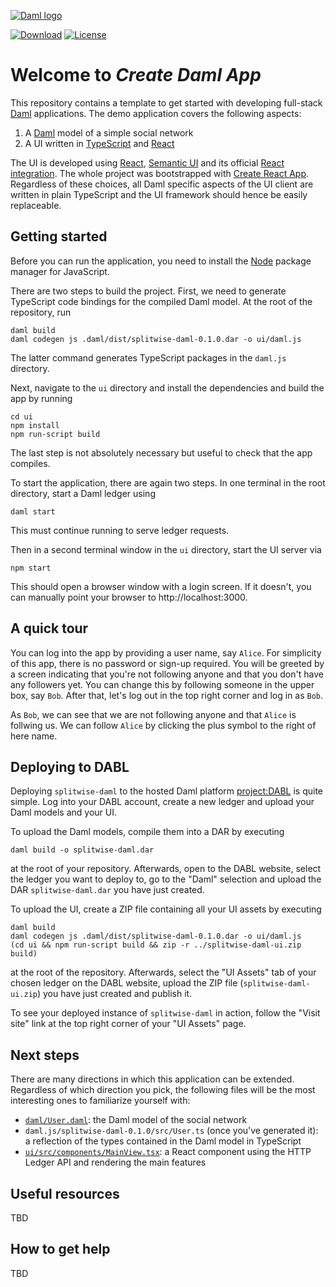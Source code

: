 [![Daml logo](https://daml.com/static/images/logo.png)](https://www.daml.com)

[![Download](https://img.shields.io/github/release/digital-asset/daml.svg?label=Download)](https://docs.daml.com/getting-started/installation.html)
[![License](https://img.shields.io/badge/License-Apache%202.0-blue.svg)](https://github.com/digital-asset/daml/blob/main/LICENSE)

# Welcome to _Create Daml App_

This repository contains a template to get started with developing full-stack
[Daml](https://daml.com/) applications. The demo application covers the following aspects:

1. A [Daml](https://docs.daml.com/index.html) model of a simple social network
2. A UI written in [TypeScript](https://www.typescriptlang.org/) and [React](https://reactjs.org/)

The UI is developed using [React](https://reactjs.org/),
[Semantic UI](https://react.semantic-ui.com/) and its
official [React integration](https://react.semantic-ui.com/).
The whole project was bootstrapped with
[Create React App](https://github.com/facebook/create-react-app).
Regardless of these choices, all Daml specific aspects of the UI client are
written in plain TypeScript and the UI framework should hence be easily
replaceable.


## Getting started

Before you can run the application, you need to install the
[Node](https://docs.npmjs.com/downloading-and-installing-node-js-and-npm) package manager for JavaScript.

There are two steps to build the project.
First, we need to generate TypeScript code bindings for the compiled Daml model.
At the root of the repository, run
```
daml build
daml codegen js .daml/dist/splitwise-daml-0.1.0.dar -o ui/daml.js
```
The latter command generates TypeScript packages in the `daml.js` directory.

Next, navigate to the `ui` directory and install the dependencies and build the app by running
```
cd ui
npm install
npm run-script build
```
The last step is not absolutely necessary but useful to check that the app compiles.

To start the application, there are again two steps.
In one terminal in the root directory, start a Daml ledger using
```
daml start
```
This must continue running to serve ledger requests.

Then in a second terminal window in the `ui` directory, start the UI server via
```
npm start
```
This should open a browser window with a login screen.
If it doesn't, you can manually point your browser to http://localhost:3000.


## A quick tour

You can log into the app by providing a user name, say `Alice`. For simplicity
of this app, there is no password or sign-up required. You will be greeted by
a screen indicating that you're not following anyone and that you don't have
any followers yet. You can change this by following someone in the upper box,
say `Bob`. After that, let's log out in the top right corner and log in as `Bob`.

As `Bob`, we can see that we are not following anyone and that `Alice` is follwing
us. We can follow `Alice` by clicking the plus symbol to the right of here name.


## Deploying to DABL

Deploying `splitwise-daml` to the hosted Daml platform
[project:DABL](https://projectdabl.com/) is quite simple. Log into your DABL
account, create a new ledger and upload your Daml models and your UI.

To upload the Daml models, compile them into a DAR by executing
```
daml build -o splitwise-daml.dar
```
at the root of your repository. Afterwards, open to the DABL website, select
the ledger you want to deploy to, go to the "Daml" selection and upload the
DAR `splitwise-daml.dar` you have just created.

To upload the UI, create a ZIP file containing all your UI assets by executing
```
daml build
daml codegen js .daml/dist/splitwise-daml-0.1.0.dar -o ui/daml.js
(cd ui && npm run-script build && zip -r ../splitwise-daml-ui.zip build)
```
at the root of the repository. Afterwards, select the "UI Assets" tab of your
chosen ledger on the DABL website, upload the ZIP file
(`splitwise-daml-ui.zip`) you have just created and publish it.

To see your deployed instance of `splitwise-daml` in action, follow the
"Visit site" link at the top right corner of your "UI Assets" page.


## Next steps

There are many directions in which this application can be extended.
Regardless of which direction you pick, the following files will be the most
interesting ones to familiarize yourself with:

- [`daml/User.daml`](daml/User.daml): the Daml model of the social network
- `daml.js/splitwise-daml-0.1.0/src/User.ts` (once you've generated it):
  a reflection of the types contained in the Daml model in TypeScript
- [`ui/src/components/MainView.tsx`](ui/src/components/MainView.tsx):
  a React component using the HTTP Ledger API and rendering the main features


## Useful resources

TBD


## How to get help

TBD
